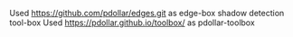 Used https://github.com/pdollar/edges.git as edge-box shadow detection tool-box
Used https://pdollar.github.io/toolbox/ as pdollar-toolbox

